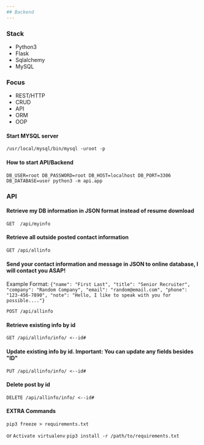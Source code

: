 ```yaml
---
## Backend
---
```

### Stack
* Python3
* Flask
* Sqlalchemy
* MySQL

### Focus
* REST/HTTP
* CRUD
* API
* ORM
* OOP

#### Start MYSQL server
```/usr/local/mysql/bin/mysql -uroot -p```

#### How to start API/Backend
```DB_USER=root DB_PASSWORD=root DB_HOST=localhost DB_PORT=3306 DB_DATABASE=user python3 -m api.app```

### API

#### Retrieve my DB information in JSON format instead of resume download
`GET  /api/myinfo`

#### Retrieve all outside posted contact information
`GET /api/allinfo` 

#### Send your contact information and message in JSON to online database, I will contact you ASAP!
Example Format: 
`{"name": "First Last", "title": "Senior Recruiter", "company": "Random Company", "email": "random@email.com", "phone": "123-456-7890", "note": "Hello, I like to speak with you for possible...."}`

`POST /api/allinfo` 

#### Retrieve existing info by id
`GET /api/allinfo/info/ <--id#` 

#### Update existing info by id. Important: You can update any fields besides "ID"
`PUT /api/allinfo/info/ <--id#` 

#### Delete post by id
`DELETE /api/allinfo/info/ <--id#` 

#### EXTRA Commands
`pip3 freeze > requirements.txt`

or
`Activate virtualenv`
`pip3 install -r /path/to/requirements.txt`

